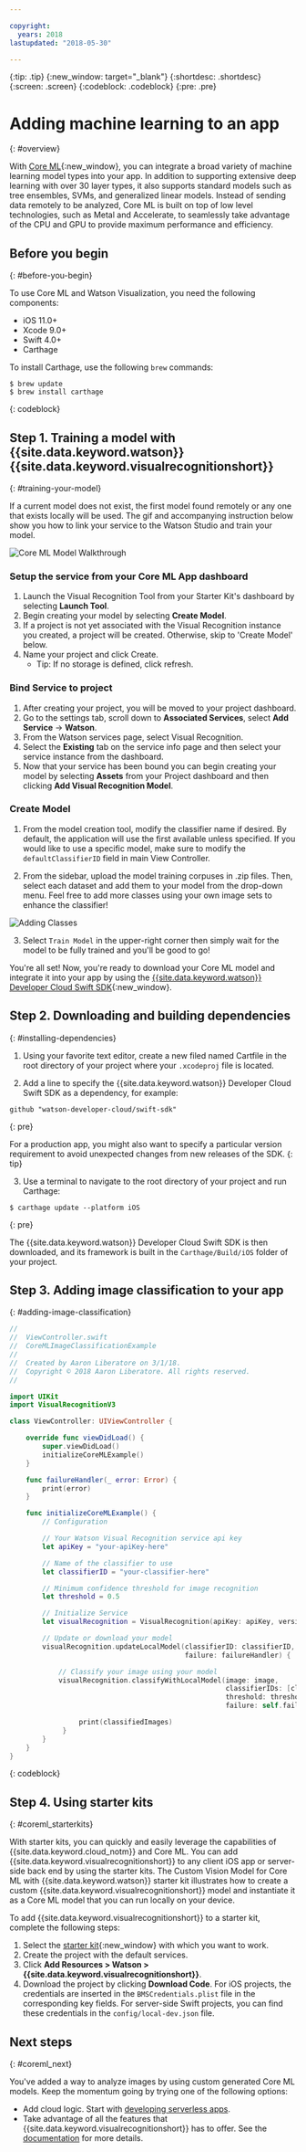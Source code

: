 ```yaml
---

copyright:
  years: 2018
lastupdated: "2018-05-30"

---
```


{:tip: .tip}
{:new_window: target="_blank"}
{:shortdesc: .shortdesc}
{:screen: .screen}
{:codeblock: .codeblock}
{:pre: .pre}

# Adding machine learning to an app
{: #overview}

With [Core ML](https://developer.apple.com/documentation/coreml){:new_window}, you can integrate a broad variety of machine learning model types into your app. In addition to supporting extensive deep learning with over 30 layer types, it also supports standard models such as tree ensembles, SVMs, and generalized linear models. Instead of sending data remotely to be analyzed, Core ML is built on top of low level technologies, such as Metal and Accelerate, to seamlessly take advantage of the CPU and GPU to provide maximum performance and efficiency.

## Before you begin
{: #before-you-begin}

To use Core ML and Watson Visualization, you need the following components:

  * iOS 11.0+
  * Xcode 9.0+
  * Swift 4.0+
  * Carthage

To install Carthage, use the following `brew` commands:
```
$ brew update
$ brew install carthage
```
{: codeblock}

## Step 1. Training a model with {{site.data.keyword.watson}} {{site.data.keyword.visualrecognitionshort}}
{: #training-your-model}

If a current model does not exist, the first model found remotely or any one that exists locally will be used. The gif and accompanying instruction below show you how to link your service to the Watson Studio and train your model.

![Core ML Model Walkthrough](images/CoreMLWalkthrough.gif)

### Setup the service from your Core ML App dashboard

1. Launch the Visual Recognition Tool from your Starter Kit's dashboard by selecting **Launch Tool**.
2. Begin creating your model by selecting **Create Model**.
2. If a project is not yet associated with the Visual Recognition instance you created, a project will be created. Otherwise, skip to 'Create Model' below.
3. Name your project and click Create.
    - Tip: If no storage is defined, click refresh.

### Bind Service to project

1. After creating your project, you will be moved to your project dashboard.
2. Go to the settings tab, scroll down to **Associated Services**, select **Add Service** -> **Watson**.
3. From the Watson services page, select Visual Recognition.
4. Select the **Existing** tab on the service info page and then select your service instance from the dashboard.
5. Now that your service has been bound you can begin creating your model by selecting **Assets** from your Project dashboard and then clicking **Add Visual Recognition Model**.

### Create Model

1. From the model creation tool, modify the classifier name if desired. By default, the application will use the first available unless specified. If you would like to use a specific model, make sure to modify the `defaultClassifierID` field in main View Controller.

2. From the sidebar, upload the model training corpuses in .zip files. Then, select each dataset and add them to your model from the drop-down menu. Feel free to add more classes using your own image sets to enhance the classifier!

![Adding Classes](images/add_classes.png)

3. Select `Train Model` in the upper-right corner then simply wait for the model to be fully trained and you'll be good to go!

You're all set! Now, you're ready to download your Core ML model and integrate it into your app by using the [{{site.data.keyword.watson}} Developer Cloud Swift SDK](https://github.com/watson-developer-cloud/swift-sdk){:new_window}.

## Step 2. Downloading and building dependencies
{: #installing-dependencies}

1. Using your favorite text editor, create a new filed named Cartfile in the root directory of your project where your `.xcodeproj` file is located.

2. Add a line to specify the {{site.data.keyword.watson}} Developer Cloud Swift SDK as a dependency, for example:

  ```
  github "watson-developer-cloud/swift-sdk"
  ```
  {: pre}

  For a production app, you might also want to specify a particular version requirement to avoid unexpected changes from new releases of the SDK.
  {: tip}

3. Use a terminal to navigate to the root directory of your project and run Carthage:

  ```
  $ carthage update --platform iOS
  ```
  {: pre}

  The {{site.data.keyword.watson}} Developer Cloud Swift SDK is then downloaded, and its framework is built in the `Carthage/Build/iOS` folder of your project.

## Step 3. Adding image classification to your app
{: #adding-image-classification}

```Swift
//
//  ViewController.swift
//  CoreMLImageClassificationExample
//
//  Created by Aaron Liberatore on 3/1/18.
//  Copyright © 2018 Aaron Liberatore. All rights reserved.
//

import UIKit
import VisualRecognitionV3

class ViewController: UIViewController {

    override func viewDidLoad() {
        super.viewDidLoad()
        initializeCoreMLExample()
    }

    func failureHandler(_ error: Error) {
        print(error)
    }

    func initializeCoreMLExample() {
        // Configuration

        // Your Watson Visual Recognition service api key
        let apiKey = "your-apiKey-here"

        // Name of the classifier to use
        let classifierID = "your-classifier-here"

        // Minimum confidence threshold for image recognition
        let threshold = 0.5

        // Initialize Service
        let visualRecognition = VisualRecognition(apiKey: apiKey, version: "03-01-2018")

        // Update or download your model
        visualRecognition.updateLocalModel(classifierID: classifierID,
                                           failure: failureHandler) {

            // Classify your image using your model                                         
            visualRecognition.classifyWithLocalModel(image: image,
                                                     classifierIDs: [classifierID],
                                                     threshold: threshold,
                                                     failure: self.failureHandler) { classifiedImages in

                 print(classifiedImages)
             }            
        }
    }
}
```
{: codeblock}

## Step 4. Using starter kits
{: #coreml_starterkits}

With starter kits, you can quickly and easily leverage the capabilities of {{site.data.keyword.cloud_notm}} and Core ML. You can add {{site.data.keyword.visualrecognitionshort}} to any client iOS app or server-side back end by using the starter kits. The Custom Vision Model for Core ML with {{site.data.keyword.watson}} starter kit illustrates how to create a custom {{site.data.keyword.visualrecognitionshort}} model and instantiate it as a Core ML model that you can run locally on your device.

To add {{site.data.keyword.visualrecognitionshort}} to a starter kit, complete the following steps:

1. Select the [starter kit](https://console.bluemix.net/developer/appledevelopment/starter-kits){:new_window} with which you want to work.
2. Create the project with the default services.
3. Click **Add Resources > Watson > {{site.data.keyword.visualrecognitionshort}}**.
4. Download the project by clicking **Download Code**. For iOS projects, the credentials are inserted in the `BMSCredentials.plist` file in the corresponding key fields. For server-side Swift projects, you can find these credentials in the `config/local-dev.json` file.

## Next steps
{: #coreml_next}

You've added a way to analyze images by using custom generated Core ML models. Keep the momentum going by trying one of the following options:

* Add cloud logic. Start with [developing serverless apps](/docs/swift/backend/functions.html).
* Take advantage of all the features that {{site.data.keyword.visualrecognitionshort}} has to offer. See the [documentation](/docs/services/visual-recognition/index.html) for more details.
